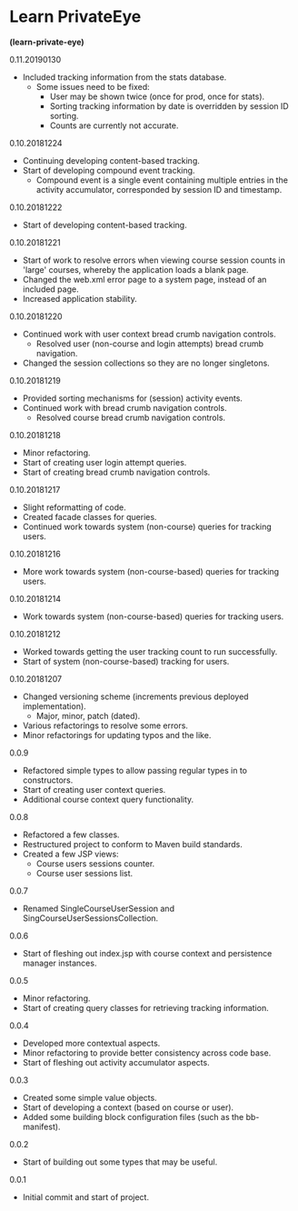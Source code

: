 # Learn PrivateEye
**(learn-private-eye)**

0.11.20190130
- Included tracking information from the stats database.
  - Some issues need to be fixed:
    - User may be shown twice (once for prod, once for stats).
    - Sorting tracking information by date is overridden by session ID sorting.
    - Counts are currently not accurate.

0.10.20181224
- Continuing developing content-based tracking.
- Start of developing compound event tracking.
  - Compound event is a single event containing multiple entries in the activity
  accumulator, corresponded by session ID and timestamp.

0.10.20181222
- Start of developing content-based tracking.

0.10.20181221
- Start of work to resolve errors when viewing course session counts in 'large'
courses, whereby the application loads a blank page.
- Changed the web.xml error page to a system page, instead of an included page.
- Increased application stability.

0.10.20181220
- Continued work with user context bread crumb navigation controls.
  - Resolved user (non-course and login attempts) bread crumb navigation.
- Changed the session collections so they are no longer singletons.

0.10.20181219
- Provided sorting mechanisms for (session) activity events.
- Continued work with bread crumb navigation controls.
  - Resolved course bread crumb navigation controls.

0.10.20181218
- Minor refactoring.
- Start of creating user login attempt queries.
- Start of creating bread crumb navigation controls.

0.10.20181217
- Slight reformatting of code.
- Created facade classes for queries.
- Continued work towards system (non-course) queries for tracking users.

0.10.20181216
- More work towards system (non-course-based) queries for tracking users.

0.10.20181214
- Work towards system (non-course-based) queries for tracking users.

0.10.20181212
- Worked towards getting the user tracking count to run successfully.
- Start of system (non-course-based) tracking for users.

0.10.20181207
- Changed versioning scheme (increments previous deployed implementation).
  - Major, minor, patch (dated).
- Various refactorings to resolve some errors.
- Minor refactorings for updating typos and the like.

0.0.9
- Refactored simple types to allow passing regular types in to constructors.
- Start of creating user context queries.
- Additional course context query functionality.

0.0.8
- Refactored a few classes.
- Restructured project to conform to Maven build standards.
- Created a few JSP views:
  - Course users sessions counter.
  - Course user sessions list.

0.0.7
- Renamed SingleCourseUserSession and SingCourseUserSessionsCollection.

0.0.6
- Start of fleshing out index.jsp with course context and persistence manager
instances.

0.0.5
- Minor refactoring.
- Start of creating query classes for retrieving tracking information.

0.0.4
- Developed more contextual aspects.
- Minor refactoring to provide better consistency across code base.
- Start of fleshing out activity accumulator aspects.

0.0.3
- Created some simple value objects.
- Start of developing a context (based on course or user).
- Added some building block configuration files (such as the bb-manifest).

0.0.2
- Start of building out some types that may be useful.

 0.0.1
- Initial commit and start of project.
